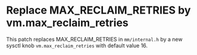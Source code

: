 # Replace MAX_RECLAIM_RETRIES by vm.max_reclaim_retries

This patch replaces MAX_RECLAIM_RETRIES in `mm/internal.h` by a new 
sysctl knob `vm.max_reclaim_retries` with default value 16.
